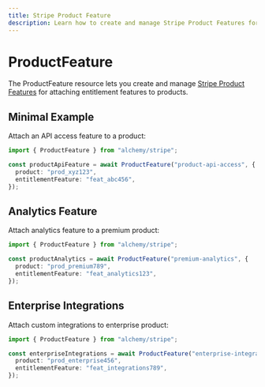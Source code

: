 ```yaml
---
title: Stripe Product Feature
description: Learn how to create and manage Stripe Product Features for attaching entitlements to products using Alchemy.
---
```


# ProductFeature

The ProductFeature resource lets you create and manage [Stripe Product Features](https://stripe.com/docs/api/product_features) for attaching entitlement features to products.

## Minimal Example

Attach an API access feature to a product:

```ts
import { ProductFeature } from "alchemy/stripe";

const productApiFeature = await ProductFeature("product-api-access", {
  product: "prod_xyz123",
  entitlementFeature: "feat_abc456",
});
```

## Analytics Feature

Attach analytics feature to a premium product:

```ts
import { ProductFeature } from "alchemy/stripe";

const productAnalytics = await ProductFeature("premium-analytics", {
  product: "prod_premium789",
  entitlementFeature: "feat_analytics123",
});
```

## Enterprise Integrations

Attach custom integrations to enterprise product:

```ts
import { ProductFeature } from "alchemy/stripe";

const enterpriseIntegrations = await ProductFeature("enterprise-integrations", {
  product: "prod_enterprise456",
  entitlementFeature: "feat_integrations789",
});
```
